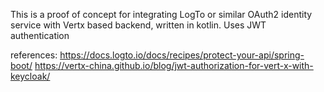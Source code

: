 This is a proof of concept for integrating LogTo or similar OAuth2 identity service with Vertx based backend, written in kotlin. Uses JWT authentication

references:
https://docs.logto.io/docs/recipes/protect-your-api/spring-boot/
https://vertx-china.github.io/blog/jwt-authorization-for-vert-x-with-keycloak/
